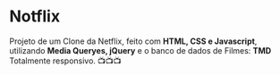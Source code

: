 # Notflix

Projeto de um Clone da Netflix, feito com <b>HTML, CSS e Javascript</b>, utilizando <b>Media Queryes, jQuery</b> e o banco de dados de Filmes: <b>TMD</b><br>
Totalmente responsivo. :tv::tv::tv:
